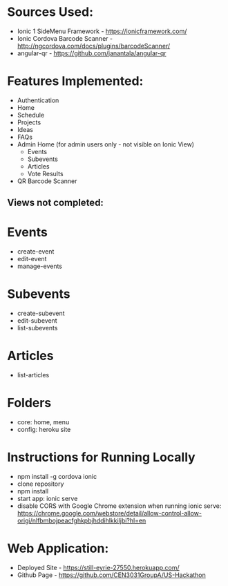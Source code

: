 # Sources Used:
- Ionic 1 SideMenu Framework - https://ionicframework.com/
- Ionic Cordova Barcode Scanner - http://ngcordova.com/docs/plugins/barcodeScanner/
- angular-qr - https://github.com/janantala/angular-qr

# Features Implemented:
- Authentication
- Home
- Schedule
- Projects
- Ideas
- FAQs
- Admin Home (for admin users only - not visible on Ionic View)
  - Events
  - Subevents
  - Articles
  - Vote Results
- QR Barcode Scanner

## Views not completed:
# Events
- create-event
- edit-event
- manage-events

# Subevents
- create-subevent
- edit-subevent
- list-subevents

# Articles
- list-articles

# Folders
- core: home, menu
- config: heroku site

# Instructions for Running Locally
- npm install -g cordova ionic
- clone repository
- npm install
- start app: ionic serve
- disable CORS with Google Chrome extension when running ionic serve: https://chrome.google.com/webstore/detail/allow-control-allow-origi/nlfbmbojpeacfghkpbjhddihlkkiljbi?hl=en

# Web Application:
- Deployed Site - https://still-eyrie-27550.herokuapp.com/
- Github Page - https://github.com/CEN3031GroupA/US-Hackathon